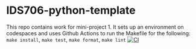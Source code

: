 # IDS706-python-template
This repo contains work for mini-project 1. It sets up an environment on codespaces and uses Github Actions to run the Makefile for the following: `make install`, `make test`, `make format`, `make lint`
[![CI](https://github.com/jeremymtan/IDS706-python-template/actions/workflows/ci.yml/badge.svg)](https://github.com/jeremymtan/IDS706-python-template/actions/workflows/ci.yml)